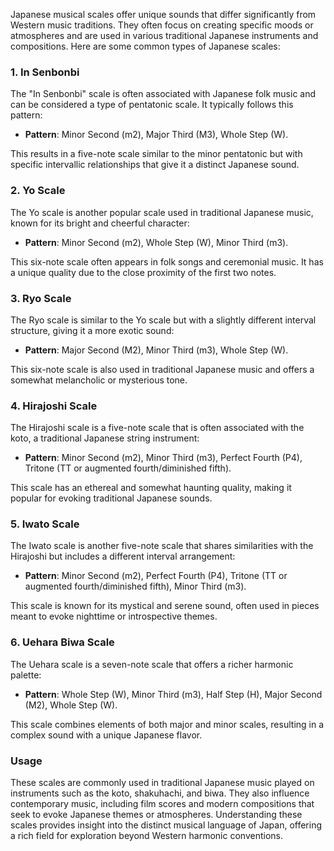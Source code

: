 Japanese musical scales offer unique sounds that differ significantly from Western music traditions. They often focus on creating specific moods or atmospheres and are used in various traditional Japanese instruments and compositions. Here are some common types of Japanese scales:

### 1. **In Senbonbi**

The "In Senbonbi" scale is often associated with Japanese folk music and can be considered a type of pentatonic scale. It typically follows this pattern:

- **Pattern**: Minor Second (m2), Major Third (M3), Whole Step (W).

This results in a five-note scale similar to the minor pentatonic but with specific intervallic relationships that give it a distinct Japanese sound.

### 2. **Yo Scale**

The Yo scale is another popular scale used in traditional Japanese music, known for its bright and cheerful character:

- **Pattern**: Minor Second (m2), Whole Step (W), Minor Third (m3).

This six-note scale often appears in folk songs and ceremonial music. It has a unique quality due to the close proximity of the first two notes.

### 3. **Ryo Scale**

The Ryo scale is similar to the Yo scale but with a slightly different interval structure, giving it a more exotic sound:

- **Pattern**: Major Second (M2), Minor Third (m3), Whole Step (W).

This six-note scale is also used in traditional Japanese music and offers a somewhat melancholic or mysterious tone.

### 4. **Hirajoshi Scale**

The Hirajoshi scale is a five-note scale that is often associated with the koto, a traditional Japanese string instrument:

- **Pattern**: Minor Second (m2), Minor Third (m3), Perfect Fourth (P4), Tritone (TT or augmented fourth/diminished fifth).

This scale has an ethereal and somewhat haunting quality, making it popular for evoking traditional Japanese sounds.

### 5. **Iwato Scale**

The Iwato scale is another five-note scale that shares similarities with the Hirajoshi but includes a different interval arrangement:

- **Pattern**: Minor Second (m2), Perfect Fourth (P4), Tritone (TT or augmented fourth/diminished fifth), Minor Third (m3).

This scale is known for its mystical and serene sound, often used in pieces meant to evoke nighttime or introspective themes.

### 6. **Uehara Biwa Scale**

The Uehara scale is a seven-note scale that offers a richer harmonic palette:

- **Pattern**: Whole Step (W), Minor Third (m3), Half Step (H), Major Second (M2), Whole Step (W).

This scale combines elements of both major and minor scales, resulting in a complex sound with a unique Japanese flavor.

### Usage

These scales are commonly used in traditional Japanese music played on instruments such as the koto, shakuhachi, and biwa. They also influence contemporary music, including film scores and modern compositions that seek to evoke Japanese themes or atmospheres. Understanding these scales provides insight into the distinct musical language of Japan, offering a rich field for exploration beyond Western harmonic conventions.